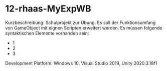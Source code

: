 # 12-rhaas-MyExpWB

Kurzbeschreibung: Schulprojekt zur Übung. Es soll der Funktionsumfang von GameObject mit eignen Scripten erweitert werden. Es müssen folgende syntaktischen Elemente vorhanden sein: 
- 1
- 2
- 3

Development Platform: Windows 10, Visual Studio 2019, Unity 2020.3.18f1
